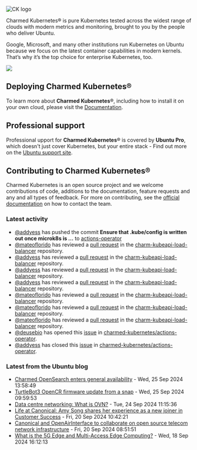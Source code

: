 ![CK logo](https://assets.ubuntu.com/v1/451d4cf4-Charmed+Kubernetes_RGB_onWhite_2022.svg)

Charmed Kubernetes® is pure Kubernetes tested across the widest range of clouds with modern metrics and monitoring, brought to you by the people who deliver Ubuntu.

Google, Microsoft, and many other institutions run Kubernetes on Ubuntu because we focus on the latest container capabilities in modern kernels. That’s why it’s the top choice for enterprise Kubernetes, too.

![](https://assets.ubuntu.com/v1/843c77b6-juju-at-a-glace.svg)

## Deploying Charmed Kubernetes®

To learn more about **Charmed Kubernetes**®, including how to install it on your own cloud, please visit the [Documentation][docs].

## Professional support

Professional upport for **Charmed Kubernetes**® is covered by **Ubuntu Pro**, which doesn't just cover Kubernetes, but your entire stack - Find out more on the [Ubuntu support site](https://ubuntu.com/support).

## Contributing to Charmed Kubernetes®

Charmed Kubernetes is an open source project and we welcome contributions of code, additions to the documentation, feature requests and any and all types of feedback. For more on contributing, see the [official documentation][get-in-touch] on how to contact the team.

<!-- LINKS -->
[docs]: https://ubuntu.com/kubernetes/docs
[get-in-touch]: https://ubuntu.com/kubernetes/docs/get-in-touch

### Latest activity

<!-- activity starts -->
 - [@addyess](https://github.com/addyess) has pushed the commit **Ensure that .kube/config is written out once microk8s is ...** to [actions-operator](https://github.com/charmed-kubernetes/actions-operator)
 - [@mateoflorido](https://github.com/mateoflorido) has reviewed a [pull request](https://github.com/charmed-kubernetes/charm-kubeapi-load-balancer/pull/42) in the [charm-kubeapi-load-balancer](https://github.com/charmed-kubernetes/charm-kubeapi-load-balancer) repository.
 - [@addyess](https://github.com/addyess) has reviewed a [pull request](https://github.com/charmed-kubernetes/charm-kubeapi-load-balancer/pull/42) in the [charm-kubeapi-load-balancer](https://github.com/charmed-kubernetes/charm-kubeapi-load-balancer) repository.
 - [@addyess](https://github.com/addyess) has reviewed a [pull request](https://github.com/charmed-kubernetes/charm-kubeapi-load-balancer/pull/42) in the [charm-kubeapi-load-balancer](https://github.com/charmed-kubernetes/charm-kubeapi-load-balancer) repository.
 - [@addyess](https://github.com/addyess) has reviewed a [pull request](https://github.com/charmed-kubernetes/charm-kubeapi-load-balancer/pull/42) in the [charm-kubeapi-load-balancer](https://github.com/charmed-kubernetes/charm-kubeapi-load-balancer) repository.
 - [@mateoflorido](https://github.com/mateoflorido) has reviewed a [pull request](https://github.com/charmed-kubernetes/charm-kubeapi-load-balancer/pull/42) in the [charm-kubeapi-load-balancer](https://github.com/charmed-kubernetes/charm-kubeapi-load-balancer) repository.
 - [@mateoflorido](https://github.com/mateoflorido) has reviewed a [pull request](https://github.com/charmed-kubernetes/charm-kubeapi-load-balancer/pull/42) in the [charm-kubeapi-load-balancer](https://github.com/charmed-kubernetes/charm-kubeapi-load-balancer) repository.
 - [@mateoflorido](https://github.com/mateoflorido) has reviewed a [pull request](https://github.com/charmed-kubernetes/charm-kubeapi-load-balancer/pull/42) in the [charm-kubeapi-load-balancer](https://github.com/charmed-kubernetes/charm-kubeapi-load-balancer) repository.
 - [@deusebio](https://github.com/deusebio) has opened this [issue](https://github.com/charmed-kubernetes/actions-operator/issues/84) in [charmed-kubernetes/actions-operator](https://api.github.com/repos/charmed-kubernetes/actions-operator).
 - [@addyess](https://github.com/addyess) has closed this [issue](https://github.com/charmed-kubernetes/actions-operator/issues/82) in [charmed-kubernetes/actions-operator](https://api.github.com/repos/charmed-kubernetes/actions-operator).
<!-- activity ends -->

<!-- roadmap starts -->

<!-- roadmap ends -->

### Latest from the Ubuntu blog

<!-- blog starts -->
* [Charmed OpenSearch enters general availability](https://ubuntu.com//blog/charmed-opensearch-release) - Wed, 25 Sep 2024 13:58:49 
* [TurtleBot3 OpenCR firmware update from a snap](https://ubuntu.com//blog/turtlebot3-opencr-firmware-update-from-a-snap) - Wed, 25 Sep 2024 09:59:53 
* [Data centre networking: What is OVN?](https://ubuntu.com//blog/data-centre-networking-what-is-ovn) - Tue, 24 Sep 2024 11:15:36 
* [Life at Canonical: Amy Song shares her experience as a new joiner in Customer Success](https://ubuntu.com//blog/life-at-canonical-amy-song-shares-her-onboarding-experience-as-a-new-joiner-in-customer-success) - Fri, 20 Sep 2024 10:42:21 
* [Canonical and OpenAirInterface to collaborate on open source telecom network infrastructure](https://ubuntu.com//blog/telco-canonical-and-oai-to-collaborate-on-open-source-telecom-network-infrastructure-for-open-ran) - Fri, 20 Sep 2024 08:51:51 
* [What is the 5G Edge and Multi-Access Edge Computing?](https://ubuntu.com//blog/what-is-the-5g-edge-and-multi-access-edge-computing) - Wed, 18 Sep 2024 16:12:13 
<!-- blog ends -->
